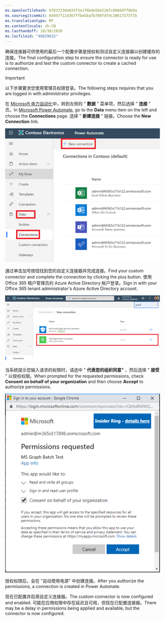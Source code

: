 ```yaml
---
ms.openlocfilehash: bf83723de025f3e1f6bde5b4226fc8966dff6b9a
ms.sourcegitcommit: 64947f11d367ffbebbafb700fdfdc20617275f35
ms.translationtype: MT
ms.contentlocale: zh-CN
ms.lasthandoff: 10/30/2020
ms.locfileid: "48829632"
---
```

<!-- markdownlint-disable MD002 MD041 -->

<span data-ttu-id="b44f9-101">确保连接器可供使用的最后一个配置步骤是授权和测试自定义连接器以创建缓存的连接。</span><span class="sxs-lookup"><span data-stu-id="b44f9-101">The final configuration step to ensure the connector is ready for use is to authorize and test the custom connector to create a cached connection.</span></span>

> [!IMPORTANT]
> <span data-ttu-id="b44f9-102">以下步骤要求您使用管理员权限登录。</span><span class="sxs-lookup"><span data-stu-id="b44f9-102">The following steps requires that you are logged in with administrator privileges.</span></span>

<span data-ttu-id="b44f9-103">在 [Microsoft 电力自动化](https://flow.microsoft.com)中，转到左侧的 " **数据** " 菜单项，然后选择 " **连接** " 页。</span><span class="sxs-lookup"><span data-stu-id="b44f9-103">In [Microsoft Power Automate](https://flow.microsoft.com), go to the **Data** menu item on the left and choose the **Connections** page.</span></span> <span data-ttu-id="b44f9-104">选择 " **新建连接** " 链接。</span><span class="sxs-lookup"><span data-stu-id="b44f9-104">Choose the **New Connection** link.</span></span>

!["新建连接" 按钮的屏幕截图](./images/new-connection.png)

<span data-ttu-id="b44f9-106">通过单击加号按钮找到您的自定义连接器并完成连接。</span><span class="sxs-lookup"><span data-stu-id="b44f9-106">Find your custom connector and complete the connection by clicking the plus button.</span></span> <span data-ttu-id="b44f9-107">使用 Office 365 租户管理员的 Azure Active Directory 帐户登录。</span><span class="sxs-lookup"><span data-stu-id="b44f9-107">Sign in with your Office 365 tenant administrator's Azure Active Directory account.</span></span>

!["连接" 列表的屏幕截图](./images/connection-sign-in.png)

<span data-ttu-id="b44f9-109">当系统提示您输入请求的权限时，请选中 " **代表您的组织同意"** ，然后选择 " **接受** " 以授权权限。</span><span class="sxs-lookup"><span data-stu-id="b44f9-109">When prompted for the requested permissions, check **Consent on behalf of your organization** and then choose **Accept** to authorize permissions.</span></span>

![同意提示的屏幕截图](./images/consent-prompt.png)

<span data-ttu-id="b44f9-111">授权权限后，会在 "自动使用电源" 中创建连接。</span><span class="sxs-lookup"><span data-stu-id="b44f9-111">After you authorize the permissions, a connection is created in Power Automate.</span></span>

<span data-ttu-id="b44f9-112">现在已配置并启用自定义连接器。</span><span class="sxs-lookup"><span data-stu-id="b44f9-112">The custom connector is now configured and enabled.</span></span> <span data-ttu-id="b44f9-113">可能在应用权限中存在延迟且可用，但现在已配置连接器。</span><span class="sxs-lookup"><span data-stu-id="b44f9-113">There may be a delay in permissions being applied and available, but the connector is now configured.</span></span>
